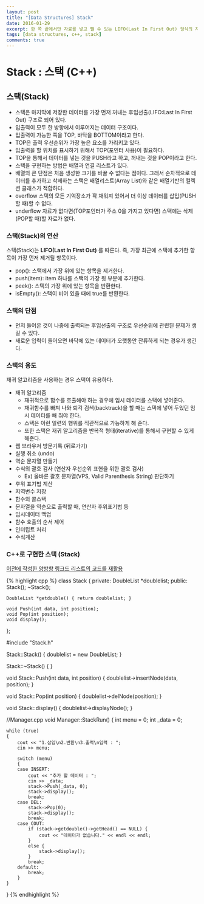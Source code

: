 ```yaml
---
layout: post
title: "[Data Structures] Stack"
date: 2016-01-29
excerpt: 한 쪽 끝에서만 자료를 넣고 뺄 수 있는 LIFO(Last In First Out) 형식의 자료 구조
tags: [data structures, c++, stack]
comments: true
---
```


# Stack : 스택 (C++)

## 스택(Stack)

- 스택은 마지막에 저장한 데이터를 가장 먼저 꺼내는 후입선출(LIFO:Last In First Out) 구조로 되어 있다.
- 입출력이 모두 한 방향에서 이루어지는 데이터 구조이다.
- 입출력이 가능한 쪽을 TOP, 바닥을 BOTTOM이라고 한다.
- TOP은 출력 우선순위가 가장 높은 요소를 가리키고 있다.
- 입출력을 할 위치를 표시하기 위해서 TOP(포인터 사용)이 필요하다.
- TOP을 통해서 데이터를 넣는 것을 PUSH라고 하고, 꺼내는 것을 POP이라고 한다.
- 스택을 구현하는 방법은 배열과 연결 리스트가 있다.
- 배열의 큰 단점은 처음 생성한 크기를 바꿀 수 없다는 점이다. 그래서 순차적으로 데이터를 추가하고 삭제하는 스택은 배열리스트(Array List)와 같은 배열기반의 컬렉션 클래스가 적합하다.
- overflow 스택의 모든 기억장소가 꽉 채워져 있어서 더 이상 데이터를 삽입(PUSH할 때)할 수 없다.
- underflow 자료가 없다면(TOP포인터가 주소 0을 가지고 있다면) 스택에는 삭제(POP할 때)할 자료가 없다.

### 스택(Stack)의 연산
스택(Stack)는 **LIFO(Last In First Out)** 를 따른다. 즉, 가장 최근에 스택에 추가한 항목이 가장 먼저 제거될 항목이다.
* pop(): 스택에서 가장 위에 있는 항목을 제거한다.
* push(item): item 하나를 스택의 가장 윗 부분에 추가한다.
* peek(): 스택의 가장 위에 있는 항목을 반환한다.
* isEmpty(): 스택이 비어 있을 때에 true를 반환한다.

### 스택의 단점

- 먼저 들어온 것이 나중에 출력되는 후입선출의 구조로 우선순위에 관련된 문제가 생길 수 있다.
- 새로운 입력이 들어오면 바닥에 있는 데이터가 오랫동안 잔류하게 되는 경우가 생긴다.

### 스택의 용도

재귀 알고리즘을 사용하는 경우 스택이 유용하다.
* 재귀 알고리즘
  * 재귀적으로 함수를 호출해야 하는 경우에 임시 데이터를 스택에 넣어준다.
  * 재귀함수를 빠져 나와 퇴각 검색(backtrack)을 할 때는 스택에 넣어 두었던 임시 데이터를 빼 줘야 한다.
  * 스택은 이런 일련의 행위를 직관적으로 가능하게 해 준다.
  * 또한 스택은 재귀 알고리즘을 반복적 형태(iterative)를 통해서 구현할 수 있게 해준다.
* 웹 브라우저 방문기록 (뒤로가기)
* 실행 취소 (undo)
* 역순 문자열 만들기
* 수식의 괄호 검사 (연산자 우선순위 표현을 위한 괄호 검사)
  * Ex) 올바른 괄호 문자열(VPS, Valid Parenthesis String) 판단하기
* 후위 표기법 계산
* 지역변수 저장
* 함수의 콜스택
* 문자열을 역순으로 출력할 때, 연산자 후위표기법 등
* 임시데이터 백업
* 함수 호출의 순서 제어
* 인터럽트 처리
* 수식계산

### C++로 구현한 스택 (Stack)
[이전에 작성한 양방향 링크드 리스트의 코드를 재활용](https://kyungryeol1101.github.io/data-structures-linked-list-array/)

{% highlight cpp %}
class Stack
{
private:
	DoubleList *doublelist;
public:
	Stack();
	~Stack();

	DoubleList *getdouble() { return doublelist; }

	void Push(int data, int position);
	void Pop(int position);
	void display();
};

#include "Stack.h"

Stack::Stack()
{
	doublelist = new DoubleList;
}

Stack::~Stack()
{
}

void Stack::Push(int data, int position) {
	doublelist->insertNode(data, position);
}

void Stack::Pop(int position) {
	doublelist->delNode(position);
}

void Stack::display() {
	doublelist->displayNode();
}

//Manager.cpp
void Manager::StackRun() {
	int menu = 0;
	int _data = 0;

	while (true)
	{
		cout << "1.삽입\n2.반환\n3.출력\n입력 : ";
		cin >> menu;

		switch (menu)
		{
		case INSERT:
			cout << "추가 할 데이터 : ";
			cin >> _data;
			stack->Push(_data, 0);
			stack->display();
			break;
		case DEL:
			stack->Pop(0);
			stack->display();
			break;
		case COUT:
			if (stack->getdouble()->getHead() == NULL) {
				cout << "데이터가 없습니다." << endl << endl;
			}
			else {
				stack->display();
			}
			break;
		default:
			break;
		}
	}
}
{% endhighlight %}
